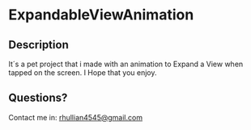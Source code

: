 # ExpandableViewAnimation
## Description
  It´s a pet project that i made with an animation to Expand a View when tapped on the screen. 
  I Hope that you enjoy.
  
## Questions?
  Contact me in: rhullian4545@gmail.com
